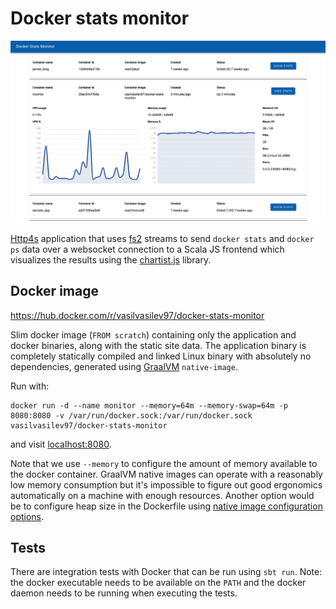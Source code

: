# Docker stats monitor

![Screenshot](./screenshot.png)

[Http4s](https://http4s.org) application that uses [fs2](https://fs2.io) streams to send `docker stats` and `docker ps` data over a websocket connection to a Scala JS frontend which visualizes the results using the [chartist.js](https://gionkunz.github.io/chartist-js/) library.

## Docker image
https://hub.docker.com/r/vasilvasilev97/docker-stats-monitor

Slim docker image (`FROM scratch`) containing only the application and docker binaries, along with the static site data. The application binary is completely statically compiled and linked Linux binary with absolutely no dependencies, generated using [GraalVM](https://www.graalvm.org) `native-image`.

Run with:

```
docker run -d --name monitor --memory=64m --memory-swap=64m -p 8080:8080 -v /var/run/docker.sock:/var/run/docker.sock vasilvasilev97/docker-stats-monitor
```

and visit [localhost:8080](http://localhost:8080/).

Note that we use `--memory` to configure the amount of memory available to the docker container. GraalVM native images can operate with a reasonably low memory consumption but it's impossible to figure out good ergonomics automatically on a machine with enough resources. Another option would be to configure heap size in the Dockerfile using [native image configuration options](https://github.com/oracle/graal/blob/master/substratevm/OPTIONS.md#garbage-collection-options).

## Tests

There are integration tests with Docker that can be run using `sbt run`. Note: the docker executable needs to be available on the `PATH` and the docker daemon needs to be running when executing the tests.
